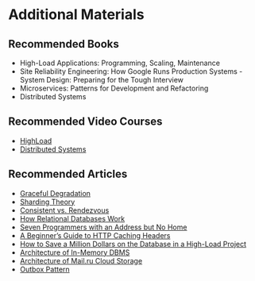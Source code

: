 # Additional Materials

## Recommended Books
- High-Load Applications: Programming, Scaling, Maintenance
- Site Reliability Engineering: How Google Runs Production Systems
-System Design: Preparing for the Tough Interview
- Microservices: Patterns for Development and Refactoring  
- Distributed Systems  

## Recommended Video Courses
- [HighLoad](https://habr.com/ru/companies/yandex/articles/438606/)
- [Distributed Systems](https://habr.com/ru/companies/yandex/articles/438606/)

## Recommended Articles
- [Graceful Degradation](https://habr.com/ru/companies/yandex/articles/438606/)
- [Sharding Theory](https://habr.com/ru/companies/oleg-bunin/articles/433370/)
- [Consistent vs. Rendezvous](https://habr.com/ru/companies/mygames/articles/669390/)
- [How Relational Databases Work](https://habr.com/ru/articles/487654/)
- [Seven Programmers with an Address but No Home](https://habr.com/ru/companies/hflabs/articles/260601/)
- [A Beginner’s Guide to HTTP Caching Headers](https://habr.com/ru/articles/253121/)
- [How to Save a Million Dollars on the Database in a High-Load Project](https://habr.com/ru/companies/oleg-bunin/articles/310690/)
- [Architecture of In-Memory DBMS](https://habr.com/ru/companies/vk/articles/562192/)
- [Architecture of Mail.ru Cloud Storage](https://habr.com/ru/companies/vk/articles/513356/ )
- [Outbox Pattern](https://habr.com/ru/companies/lamoda/articles/678932/)

